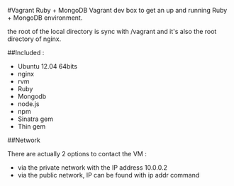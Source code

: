 #Vagrant Ruby + MongoDB
Vagrant dev box to get an up and running Ruby + MongoDB environment. 

the root of the local directory is sync with /vagrant and it's also the root directory of nginx. 

##Included :
  * Ubuntu 12.04 64bits
  * nginx
  * rvm
  * Ruby
  * Mongodb
  * node.js
  * npm
  * Sinatra gem
  * Thin gem

##Network

There are actually 2 options to contact the VM :
  * via the private network with the IP address 10.0.0.2
  * via the public network, IP can be found with ip addr command
